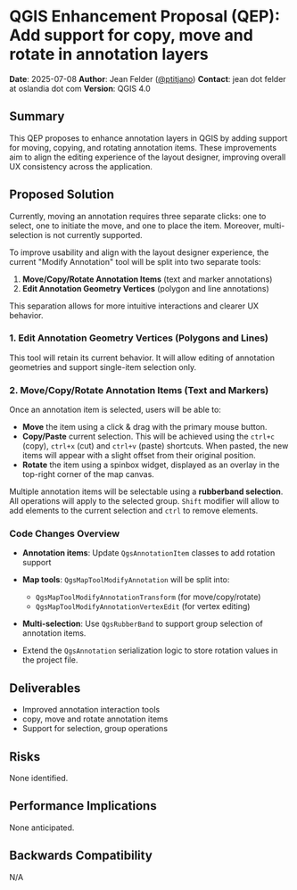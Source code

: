 # QGIS Enhancement Proposal (QEP): Add support for copy, move and rotate in annotation layers

**Date**: 2025-07-08
**Author**: Jean Felder ([@ptitjano](https://github.com/ptitjano))
**Contact**: jean dot felder at oslandia dot com
**Version**: QGIS 4.0

## Summary

This QEP proposes to enhance annotation layers in QGIS by adding support for moving, copying, and rotating annotation items. These improvements aim to align the editing experience of the layout designer, improving overall UX consistency across the application.

## Proposed Solution

Currently, moving an annotation requires three separate clicks: one to select, one to initiate the move, and one to place the item. Moreover, multi-selection is not currently supported.

To improve usability and align with the layout designer experience, the current "Modify Annotation" tool will be split into two separate tools:

1. **Move/Copy/Rotate Annotation Items** (text and marker annotations)
2. **Edit Annotation Geometry Vertices** (polygon and line annotations)

This separation allows for more intuitive interactions and clearer UX behavior.

### 1. Edit Annotation Geometry Vertices (Polygons and Lines)

This tool will retain its current behavior. It will allow editing of annotation geometries and support single-item selection only.

### 2. Move/Copy/Rotate Annotation Items (Text and Markers)

Once an annotation item is selected, users will be able to:

- **Move** the item using a click & drag with the primary mouse button.
- **Copy/Paste** current selection. This will  be achieved using the `ctrl+c` (copy), `ctrl+x` (cut) and `ctrl+v` (paste) shortcuts. When pasted, the new items will appear with a slight offset from their original position.
- **Rotate** the item using a spinbox widget, displayed as an overlay in the top-right corner of the map canvas.

Multiple annotation items will be selectable using a **rubberband selection**. All operations will apply to the selected group. `Shift` modifier will allow to add elements to the current selection and `ctrl` to remove elements.

### Code Changes Overview

- **Annotation items**: Update `QgsAnnotationItem` classes to add rotation support

- **Map tools**: `QgsMapToolModifyAnnotation` will be split into:
  - `QgsMapToolModifyAnnotationTransform` (for move/copy/rotate)
  - `QgsMapToolModifyAnnotationVertexEdit` (for vertex editing)

- **Multi-selection**: Use `QgsRubberBand` to support group selection of annotation items.

- Extend the `QgsAnnotation` serialization logic to store rotation values in the project file.

## Deliverables

- Improved annotation interaction tools
- copy, move and rotate annotation items
- Support for selection, group operations

## Risks

None identified.

## Performance Implications

None anticipated.

## Backwards Compatibility

N/A
